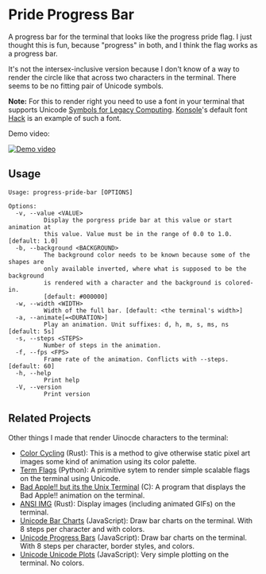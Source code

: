 Pride Progress Bar
==================

A progress bar for the terminal that looks like the progress pride flag. I just
thought this is fun, because "progress" in both, and I think the flag works as a
progress bar.

It's not the intersex-inclusive version because I don't know of a way to render
the circle like that across two characters in the terminal. There seems to be no
fitting pair of Unicode symbols.

**Note:** For this to render right you need to use a font in your terminal that
supports Unicode [Symbols for Legacy Computing](https://en.wikipedia.org/wiki/Symbols_for_Legacy_Computing).
[Konsole](https://konsole.kde.org/)'s default font
[Hack](https://github.com/source-foundry/Hack) is an example of such a font.

Demo video:

[![Demo video](https://i3.ytimg.com/vi/kK4r7wW1X4c/hqdefault.jpg)](https://www.youtube.com/watch?v=kK4r7wW1X4c)

Usage
-----

```
Usage: progress-pride-bar [OPTIONS]

Options:
  -v, --value <VALUE>
          Display the porgress pride bar at this value or start animation at
          this value. Value must be in the range of 0.0 to 1.0. [default: 1.0]
  -b, --background <BACKGROUND>
          The background color needs to be known because some of the shapes are
          only available inverted, where what is supposed to be the background
          is rendered with a character and the background is colored-in.
          [default: #000000]
  -w, --width <WIDTH>
          Width of the full bar. [default: <the terminal's width>]
  -a, --animate[=<DURATION>]
          Play an animation. Unit suffixes: d, h, m, s, ms, ns [default: 5s]
  -s, --steps <STEPS>
          Number of steps in the animation.
  -f, --fps <FPS>
          Frame rate of the animation. Conflicts with --steps. [default: 60]
  -h, --help
          Print help
  -V, --version
          Print version
```

Related Projects
----------------

Other things I made that render Uinocde characters to the terminal:

- [Color Cycling](https://github.com/panzi/rust-color-cycle) (Rust): This is a
  method to give otherwise static pixel art images some kind of animation using
  its color palette.
- [Term Flags](https://github.com/panzi/python-term-flags) (Python): A primitive
  sytem to render simple scalable flags on the terminal using Unicode.
- [Bad Apple!! but its the Unix Terminal](https://github.com/panzi/bad-apple-terminal)
  (C): A program that displays the Bad Apple!! animation on the terminal.
- [ANSI IMG](https://github.com/panzi/ansi-img) (Rust): Display images (including
  animated GIFs) on the terminal.
- [Unicode Bar Charts](https://github.com/panzi/js-unicode-bar-chart)
  (JavaScript): Draw bar charts on the terminal. With 8 steps per character and
  with colors.
- [Unicode Progress Bars](https://github.com/panzi/js-unicode-progress-bar)
  (JavaScript): Draw bar charts on the terminal. With 8 steps per character,
  border styles, and colors.
- [Unicode Unicode Plots](https://github.com/panzi/js-unicode-plot) (JavaScript):
  Very simple plotting on the terminal. No colors.
